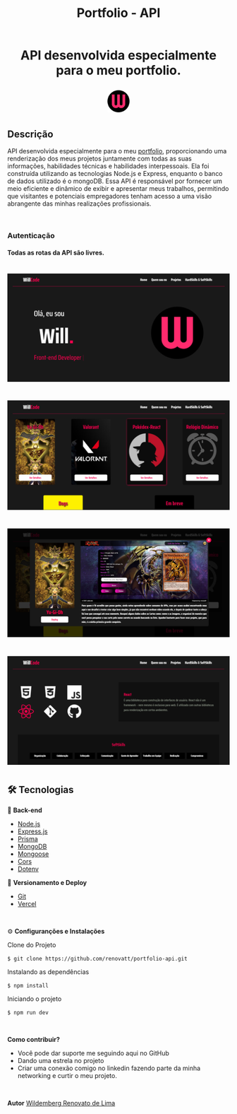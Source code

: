 #

<div align='center'>
<h1>Portfolio - API<br> <br>
<p>API desenvolvida especialmente para o meu portfolio.</p>
<img src="https://raw.githubusercontent.com/renovatt/portfolio/main/public/logo.png" width="50px"></h1>
</div>

## Descrição

API desenvolvida especialmente para o meu [portfolio](https://portfolio-renovatt.vercel.app), proporcionando uma renderização dos meus projetos juntamente com todas as suas informações, habilidades técnicas e habilidades interpessoais. Ela foi construída utilizando as tecnologias Node.js e Express, enquanto o banco de dados utilizado é o mongoDB. Essa API é responsável por fornecer um meio eficiente e dinâmico de exibir e apresentar meus trabalhos, permitindo que visitantes e potenciais empregadores tenham acesso a uma visão abrangente das minhas realizações profissionais.

<br>

 ### Autenticação
#### Todas as rotas da API são livres.

#

![Web 1](https://raw.githubusercontent.com/renovatt/portfolio/main/public/web-1.png)
#
![Web 2](https://raw.githubusercontent.com/renovatt/portfolio/main/public/web-2.png)
#
![Web 3](https://raw.githubusercontent.com/renovatt/portfolio/main/public/web-3.png)
#
![Web 4](https://raw.githubusercontent.com/renovatt/portfolio/main/public/web-4.png)
#

## 🛠️ Tecnologias

📁 **Back-end**
- [Node.js](https://nodejs.org)
- [Express.js](https://expressjs.com/pt-br/)
- [Prisma](https://www.prisma.io)
- [MongoDB](https://www.mongodb.com)
- [Mongoose](https://mongoosejs.com/docs/guide.html)
- [Cors](https://www.npmjs.com/package/cors)
- [Dotenv](https://www.npmjs.com/package/dotenv)

🔋 **Versionamento e Deploy**
- [Git](https://git-scm.com)
- [Vercel](https://vercel.com/)

<br>

⚙️ **Configuranções e Instalações**

Clone do Projeto

    $ git clone https://github.com/renovatt/portfolio-api.git

Instalando as dependências

    $ npm install

Iniciando o projeto

    $ npm run dev

<br>

**Como contribuir?**

- Você pode dar suporte me seguindo aqui no GitHub
- Dando uma estrela no projeto
- Criar uma conexão comigo no linkedin fazendo parte da minha networking e curtir o meu projeto.

<br>

**Autor**
[Wildemberg Renovato de Lima](https://www.linkedin.com/in/renovatt/)